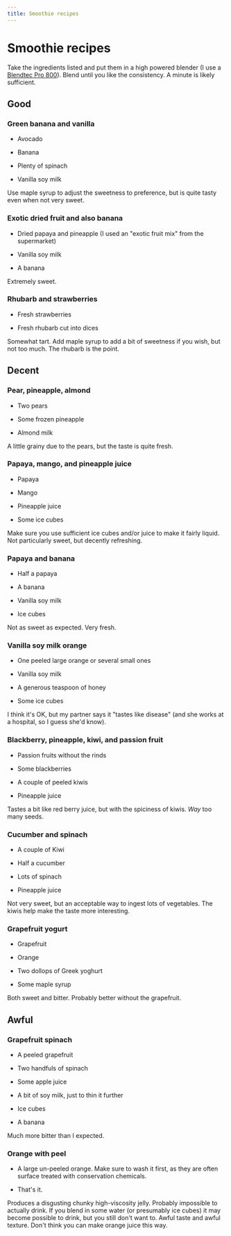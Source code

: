 ```yaml
---
title: Smoothie recipes
---
```


# Smoothie recipes

Take the ingredients listed and put them in a high powered blender (I
use a [Blendtec Pro
800](https://www.blendtec.com/products/professional-800)).  Blend
until you like the consistency.  A minute is likely sufficient.

## Good

### Green banana and vanilla

* Avocado

* Banana

* Plenty of spinach

* Vanilla soy milk

Use maple syrup to adjust the sweetness to preference, but is quite
tasty even when not very sweet.

### Exotic dried fruit and also banana

* Dried papaya and pineapple (I used an "exotic fruit mix" from the supermarket)

* Vanilla soy milk

* A banana

Extremely sweet.

### Rhubarb and strawberries

* Fresh strawberries

* Fresh rhubarb cut into dices

Somewhat tart.  Add maple syrup to add a bit of sweetness if you wish,
but not too much.  The rhubarb is the point.

## Decent

### Pear, pineapple, almond

* Two pears

* Some frozen pineapple

* Almond milk

A little grainy due to the pears, but the taste is quite fresh.

### Papaya, mango, and pineapple juice

* Papaya

* Mango

* Pineapple juice

* Some ice cubes

Make sure you use sufficient ice cubes and/or juice to make it fairly
liquid.  Not particularly sweet, but decently refreshing.

### Papaya and banana

* Half a papaya

* A banana

* Vanilla soy milk

* Ice cubes

Not as sweet as expected.  Very fresh.

### Vanilla soy milk orange

* One peeled large orange or several small ones

* Vanilla soy milk

* A generous teaspoon of honey

* Some ice cubes

I think it's OK, but my partner says it "tastes like disease" (and she
works at a hospital, so I guess she'd know).

### Blackberry, pineapple, kiwi, and passion fruit

* Passion fruits without the rinds

* Some blackberries

* A couple of peeled kiwis

* Pineapple juice

Tastes a bit like red berry juice, but with the spiciness of kiwis.
*Way* too many seeds.

### Cucumber and spinach

* A couple of Kiwi

* Half a cucumber

* Lots of spinach

* Pineapple juice

Not very sweet, but an acceptable way to ingest lots of vegetables.
The kiwis help make the taste more interesting.

### Grapefruit yogurt

* Grapefruit

* Orange

* Two dollops of Greek yoghurt

* Some maple syrup

Both sweet and bitter.  Probably better without the grapefruit.

## Awful

### Grapefruit spinach

* A peeled grapefruit

* Two handfuls of spinach

* Some apple juice

* A bit of soy milk, just to thin it further

* Ice cubes

* A banana

Much more bitter than I expected.

### Orange with peel

* A large un-peeled orange.  Make sure to wash it first, as they are
  often surface treated with conservation chemicals.

* That's it.

Produces a disgusting chunky high-viscosity jelly.  Probably
impossible to actually drink.  If you blend in some water (or
presumably ice cubes) it may become possible to drink, but you still
don't want to.  Awful taste and awful texture.  Don't think you can
make orange juice this way.
